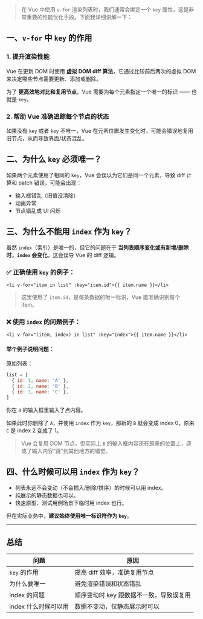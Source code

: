 > 在 Vue 中使用 `v-for` 渲染列表时，我们通常会绑定一个 `key` 属性，这是非常重要的性能优化手段。下面我详细讲解一下：

## 一、`v-for` 中 `key` 的作用

### 1. **提升渲染性能**

Vue 在更新 DOM 时使用 **虚拟 DOM diff 算法**，它通过比较前后两次的虚拟 DOM 来决定哪些节点需要更新、添加或删除。

为了 **更高效地对比和复用节点**，Vue 需要为每个元素指定一个唯一的标识 —— 也就是 `key`。

### 2. **帮助 Vue 准确追踪每个节点的状态**

如果没有 `key` 或者 `key` 不唯一，Vue 在元素位置发生变化时，可能会错误地复用旧节点，从而导致界面/状态混乱。

## 二、为什么 `key` 必须唯一？

如果两个元素使用了相同的 `key`，Vue 会误以为它们是同一个元素，导致 diff 计算和 patch 错误，可能会出现：

- 输入框错乱（旧值没清除）
- 动画异常
- 节点错乱或 UI 闪烁

## 三、为什么不能用 `index` 作为 `key`？

虽然 `index`（索引）是唯一的，但它的问题在于 **当列表顺序变化或有新增/删除时，`index` 会变化**，这会误导 Vue 的 diff 逻辑。

### ✅ 正确使用 `key` 的例子：

```vue
<li v-for="item in list" :key="item.id">{{ item.name }}</li>
```

> 这里使用了 `item.id`，是每条数据的唯一标识，Vue 能准确识别每个 item。

### ❌ 使用 `index` 的问题例子：

```vue
<li v-for="(item, index) in list" :key="index">{{ item.name }}</li>
```

#### 举个例子说明问题：

原始列表：

```js
list = [
  { id: 1, name: 'A' },
  { id: 2, name: 'B' },
  { id: 3, name: 'C' },
]
```

你在 `B` 的输入框里输入了点内容。

如果此时你删除了 `A`，并使用 `index` 作为 `key`，那新的 `B` 就会变成 index 0，原来 `C` 是 index 2 变成了 1。

> Vue 会复用 DOM 节点，但实际上 `B` 的输入框内容还在原来的位置上，造成了输入内容“跳”到其他地方的错觉。

## 四、什么时候可以用 `index` 作为 `key`？

- 列表永远不会变动（不会插入/删除/排序）的时候可以用 index。
- 纯展示的静态数据也可以。
- 快速原型、测试用例场景下临时用 index 也行。

但在实际业务中，**建议始终使用唯一标识符作为 `key`**。

------

## 总结

| 问题                 | 原因                                    |
| -------------------- | --------------------------------------- |
| `key` 的作用         | 提高 diff 效率，准确复用节点            |
| 为什么要唯一         | 避免渲染错误和状态错乱                  |
| index 的问题         | 顺序变动时 key 跟数据不一致，导致误复用 |
| index 什么时候可以用 | 数据不变动，仅静态展示时可以            |